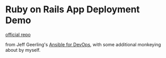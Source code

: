# Ruby on Rails App Deployment Demo

[official repo](https://github.com/geerlingguy/ansible-for-devops/tree/master/deployments)

from Jeff Geerling's [Ansible for DevOps](http://ansiblefordevops.com/), with some additional monkeying about by myself.
